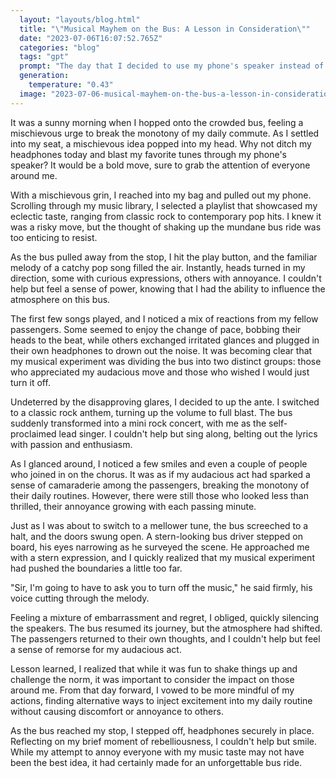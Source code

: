```yaml
---
  layout: "layouts/blog.html"
  title: "\"Musical Mayhem on the Bus: A Lesson in Consideration\""
  date: "2023-07-06T16:07:52.765Z"
  categories: "blog"
  tags: "gpt"
  prompt: "The day that I decided to use my phone's speaker instead of headphones in the bus so I can annoy everyone forcing them to listen to my bad music taste."
  generation: 
    temperature: "0.43"
  image: "2023-07-06-musical-mayhem-on-the-bus-a-lesson-in-consideration.webp"
---
```

It was a sunny morning when I hopped onto the crowded bus, feeling a mischievous urge to break the monotony of my daily commute. As I settled into my seat, a mischievous idea popped into my head. Why not ditch my headphones today and blast my favorite tunes through my phone's speaker? It would be a bold move, sure to grab the attention of everyone around me.

With a mischievous grin, I reached into my bag and pulled out my phone. Scrolling through my music library, I selected a playlist that showcased my eclectic taste, ranging from classic rock to contemporary pop hits. I knew it was a risky move, but the thought of shaking up the mundane bus ride was too enticing to resist.

As the bus pulled away from the stop, I hit the play button, and the familiar melody of a catchy pop song filled the air. Instantly, heads turned in my direction, some with curious expressions, others with annoyance. I couldn't help but feel a sense of power, knowing that I had the ability to influence the atmosphere on this bus.

The first few songs played, and I noticed a mix of reactions from my fellow passengers. Some seemed to enjoy the change of pace, bobbing their heads to the beat, while others exchanged irritated glances and plugged in their own headphones to drown out the noise. It was becoming clear that my musical experiment was dividing the bus into two distinct groups: those who appreciated my audacious move and those who wished I would just turn it off.

Undeterred by the disapproving glares, I decided to up the ante. I switched to a classic rock anthem, turning up the volume to full blast. The bus suddenly transformed into a mini rock concert, with me as the self-proclaimed lead singer. I couldn't help but sing along, belting out the lyrics with passion and enthusiasm.

As I glanced around, I noticed a few smiles and even a couple of people who joined in on the chorus. It was as if my audacious act had sparked a sense of camaraderie among the passengers, breaking the monotony of their daily routines. However, there were still those who looked less than thrilled, their annoyance growing with each passing minute.

Just as I was about to switch to a mellower tune, the bus screeched to a halt, and the doors swung open. A stern-looking bus driver stepped on board, his eyes narrowing as he surveyed the scene. He approached me with a stern expression, and I quickly realized that my musical experiment had pushed the boundaries a little too far.

"Sir, I'm going to have to ask you to turn off the music," he said firmly, his voice cutting through the melody.

Feeling a mixture of embarrassment and regret, I obliged, quickly silencing the speakers. The bus resumed its journey, but the atmosphere had shifted. The passengers returned to their own thoughts, and I couldn't help but feel a sense of remorse for my audacious act.

Lesson learned, I realized that while it was fun to shake things up and challenge the norm, it was important to consider the impact on those around me. From that day forward, I vowed to be more mindful of my actions, finding alternative ways to inject excitement into my daily routine without causing discomfort or annoyance to others.

As the bus reached my stop, I stepped off, headphones securely in place. Reflecting on my brief moment of rebelliousness, I couldn't help but smile. While my attempt to annoy everyone with my music taste may not have been the best idea, it had certainly made for an unforgettable bus ride.
